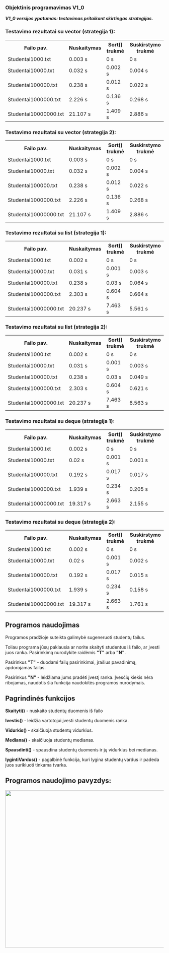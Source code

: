 <h3>Objektinis programavimas V1_0</h3>
<p><b><i>V1_0 versijos ypatumas: testavimas pritaikant skirtingas strategijas.</i></b></p>
<h3>Testavimo rezultatai su vector (strategija 1):</h3>
<table>
    <tr>
        <th>Failo pav.</th>
        <th>Nuskaitymas</th>
        <th>Sort() trukmė</th>
        <th>Suskirstymo trukmė</th>
    </tr>
    <tr>
        <td>Studentai1000.txt</td>
        <td>0.003 s</td>
        <td>0 s</td>
        <td>0 s</td>
    </tr>
    <tr>        
        <td>Studentai10000.txt</td>
        <td>0.032 s</td>
        <td>0.002 s</td>
        <td>0.004 s</td>
    </tr>
    <tr>
        <td>Studentai100000.txt</td>
        <td>0.238 s</td>
        <td>0.012 s</td>
        <td>0.022 s</td>
    </tr>
    <tr>
        <td>Studentai1000000.txt</td>
        <td>2.226 s</td>
        <td>0.136 s</td>
        <td>0.268 s</td>
    </tr>
    <tr>
        <td>Studentai10000000.txt</td>
        <td>21.107 s</td> 
        <td>1.409 s</td>
        <td>2.886 s</td>
    </tr>
</table>
<h3>Testavimo rezultatai su vector (strategija 2):</h3>
<table>
    <tr>
        <th>Failo pav.</th>
        <th>Nuskaitymas</th>
        <th>Sort() trukmė</th>
        <th>Suskirstymo trukmė</th>
    </tr>
    <tr>
        <td>Studentai1000.txt</td>
        <td>0.003 s</td>
        <td>0 s</td>
        <td>0 s</td>
    </tr>
    <tr>        
        <td>Studentai10000.txt</td>
        <td>0.032 s</td>
        <td>0.002 s</td>
        <td>0.004 s</td>
    </tr>
    <tr>
        <td>Studentai100000.txt</td>
        <td>0.238 s</td>
        <td>0.012 s</td>
        <td>0.022 s</td>
    </tr>
    <tr>
        <td>Studentai1000000.txt</td>
        <td>2.226 s</td>
        <td>0.136 s</td>
        <td>0.268 s</td>
    </tr>
    <tr>
        <td>Studentai10000000.txt</td>
        <td>21.107 s</td> 
        <td>1.409 s</td>
        <td>2.886 s</td>
    </tr>
</table>
<h3>Testavimo rezultatai su list (strategija 1):</h3>
<table>
    <tr>
        <th>Failo pav.</th>
        <th>Nuskaitymas</th>
        <th>Sort() trukmė</th>
        <th>Suskirstymo trukmė</th>
    </tr>
    <tr>
        <td>Studentai1000.txt</td>
        <td>0.002 s</td>
        <td>0 s</td>
        <td>0 s</td>
    </tr>
    <tr>        
        <td>Studentai10000.txt</td>
        <td>0.031 s</td>
        <td>0.001 s</td>
        <td>0.003 s</td>
    </tr>
    <tr>
        <td>Studentai100000.txt</td>
        <td>0.238 s</td>
        <td>0.03 s</td>
        <td>0.064 s</td>
    </tr>
    <tr>
        <td>Studentai1000000.txt</td>
        <td>2.303 s</td>
        <td>0.604 s</td>
        <td>0.664 s</td>
    </tr>
    <tr>
        <td>Studentai10000000.txt</td>
        <td>20.237 s</td>
        <td>7.463 s</td>
        <td>5.561 s</td>
    </tr>
</table>
<h3>Testavimo rezultatai su list (strategija 2):</h3>
<table>
    <tr>
        <th>Failo pav.</th>
        <th>Nuskaitymas</th>
        <th>Sort() trukmė</th>
        <th>Suskirstymo trukmė</th>
    </tr>
    <tr>
        <td>Studentai1000.txt</td>
        <td>0.002 s</td>
        <td>0 s</td>
        <td>0 s</td>
    </tr>
    <tr>        
        <td>Studentai10000.txt</td>
        <td>0.031 s</td>
        <td>0.001 s</td>
        <td>0.003 s</td>
    </tr>
    <tr>
        <td>Studentai100000.txt</td>
        <td>0.238 s</td>
        <td>0.03 s</td>
        <td>0.049 s</td>
    </tr>
    <tr>
        <td>Studentai1000000.txt</td>
        <td>2.303 s</td>
        <td>0.604 s</td>
        <td>0.621 s</td>
    </tr>
    <tr>
        <td>Studentai10000000.txt</td>
        <td>20.237 s</td>
        <td>7.463 s</td>
        <td>6.563 s</td>
    </tr>
</table>
<h3>Testavimo rezultatai su deque (strategija 1):</h3>
<table>
    <tr>
        <th>Failo pav.</th>
        <th>Nuskaitymas</th>
        <th>Sort() trukmė</th>
        <th>Suskirstymo trukmė</th>
    </tr>
    <tr>
        <td>Studentai1000.txt</td>
        <td>0.002 s</td>
        <td>0 s</td>
        <td>0 s</td>
    </tr>
    <tr>        
        <td>Studentai10000.txt</td>
        <td>0.02 s</td>
        <td>0.001 s</td>
        <td>0.001 s</td>
    </tr>
    <tr>
        <td>Studentai100000.txt</td>
        <td>0.192 s</td>
        <td>0.017 s</td>
        <td>0.017 s</td>
    </tr>
    <tr>
        <td>Studentai1000000.txt</td>
        <td>1.939 s</td>
        <td>0.234 s</td>
        <td>0.205 s</td>
    </tr>
    <tr>
        <td>Studentai10000000.txt</td>
        <td>19.317 s</td>
        <td>2.663 s</td>
        <td>2.155 s</td>
    </tr>
</table>
<h3>Testavimo rezultatai su deque (strategija 2):</h3>
<table>
    <tr>
        <th>Failo pav.</th>
        <th>Nuskaitymas</th>
        <th>Sort() trukmė</th>
        <th>Suskirstymo trukmė</th>
    </tr>
    <tr>
        <td>Studentai1000.txt</td>
        <td>0.002 s</td>
        <td>0 s</td>
        <td>0 s</td>
    </tr>
    <tr>        
        <td>Studentai10000.txt</td>
        <td>0.02 s</td>
        <td>0.001 s</td>
        <td>0.002 s</td>
    </tr>
    <tr>
        <td>Studentai100000.txt</td>
        <td>0.192 s</td>
        <td>0.017 s</td>
        <td>0.015 s</td>
    </tr>
    <tr>
        <td>Studentai1000000.txt</td>
        <td>1.939 s</td>
        <td>0.234 s</td>
        <td>0.158 s</td>
    </tr>
    <tr>
        <td>Studentai10000000.txt</td>
        <td>19.317 s</td>
        <td>2.663 s</td>
        <td>1.761 s</td>
    </tr>
</table>
<h2>Programos naudojimas</h2>
    <p>Programos pradžioje suteikta galimybė sugeneruoti studentų failus.</p>
    <p>Toliau programa jūsų paklausia ar norite skaityti studentus iš failo, ar įvesti juos ranka. Pasirinkimą nurodykite raidėmis <b>"T"</b> arba <b>"N"</b>.</p>
    <p>Pasirinkus <b>"T"</b> - duodami failų pasirinkimai, įrašius pavadinimą, apdorojamas failas.</p>
    <p>Pasirinkus <b>"N"</b> - leidžiama jums pradėti įvestį ranka. Įvesčių kiekis nėra ribojamas, naudotis šia funkcija naudokitės programos nurodymais.</p>
<h2>Pagrindinės funkcijos </h2>
    <p><b>Skaityti()</b> - nuskaito studentų duomenis iš failo</p>
    <p><b>Ivestis()</b> - leidžia vartotojui įvesti studentų duomenis ranka.</p>
    <p><b>Vidurkis()</b> - skaičiuoja studentų vidurkius.</p>
    <p><b>Mediana()</b> - skaičiuoja studentų medianas.</p>
    <p><b>Spausdinti()</b> - spausdina studentų duomenis ir jų vidurkius bei medianas.</p>
    <p><b>lygintiVardus()</b> - pagalbinė funkcija, kuri lygina studentų vardus ir padeda juos surikiuoti tinkama tvarka.</p>
<h2>Programos naudojimo pavyzdys:</h2>
<img src="https://user-images.githubusercontent.com/116721418/225136264-a91244b4-cfee-4a61-bd5f-0bdd5a597343.png" width="900" height="500">
